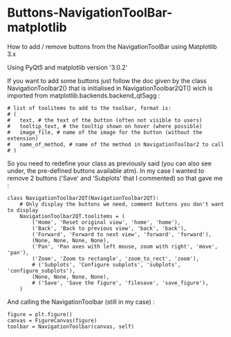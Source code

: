 # Buttons-NavigationToolBar-matplotlib
How to add / remove buttons from the NavigationToolBar using Matplotlib 3.x

Using PyQt5 and matplotlib version '3.0.2'

If you want to add some buttons just follow the doc given by the class NavigationToolbar2() that is initialised in NavigationToolbar2QT() wich is imported from matplotlib.backends.backend_qt5agg :

    # list of toolitems to add to the toolbar, format is:
    # (
    #   text, # the text of the button (often not visible to users)
    #   tooltip_text, # the tooltip shown on hover (where possible)
    #   image_file, # name of the image for the button (without the extension)
    #   name_of_method, # name of the method in NavigationToolbar2 to call
    # )

So you need to redefine your class as previously said (you can also see under, the pre-defined buttons available atm). In my case I wanted to remove 2 buttons ('Save' and 'Subplots' that I commented) so that gave me :

    class NavigationToolbar2QT(NavigationToolbar2QT):
        # Only display the buttons we need, comment buttons you don't want to display
        NavigationToolbar2QT.toolitems = (
            ('Home', 'Reset original view', 'home', 'home'),
            ('Back', 'Back to previous view', 'back', 'back'),
            ('Forward', 'Forward to next view', 'forward', 'forward'),
            (None, None, None, None),
            ('Pan', 'Pan axes with left mouse, zoom with right', 'move', 'pan'),
            ('Zoom', 'Zoom to rectangle', 'zoom_to_rect', 'zoom'),
            # ('Subplots', 'Configure subplots', 'subplots', 'configure_subplots'),
            (None, None, None, None),
            # ('Save', 'Save the figure', 'filesave', 'save_figure'),
        )

And calling the NavigationToolbar (still in my case) :

    figure = plt.figure()
    canvas = FigureCanvas(figure)
    toolbar = NavigationToolbar(canvas, self)
